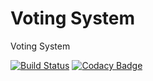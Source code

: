 # Voting System

Voting System

[![Build Status](https://travis-ci.org/Arquisoft/Voting_1b.svg?branch=master)](https://travis-ci.org/Arquisoft/Voting_1b)
[![Codacy Badge](https://api.codacy.com/project/badge/grade/39b52c66678e46ee8116807748b6d053)](https://www.codacy.com/app/jelabra/Voting_1b)
